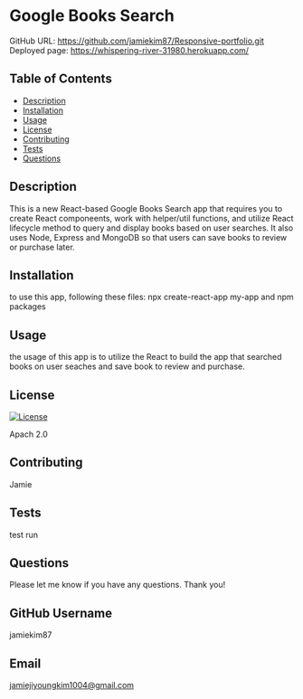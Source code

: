 # Google Books Search

GitHub URL: https://github.com/jamiekim87/Responsive-portfolio.git
Deployed page: https://whispering-river-31980.herokuapp.com/

## Table of Contents

   - [Description](#description)
   - [Installation](#installation)
   - [Usage](#usage)
   - [License](#license)
   - [Contributing](#contributing)
   - [Tests](#tests)
   - [Questions](#questions)

 ## Description
    
   This is a new React-based Google Books Search app that requires you to create React componeents, work with helper/util functions, and utilize React lifecycle method to query      and display books based on user searches. It also uses Node, Express and MongoDB so that users can save books to review or purchase later. 

 ## Installation 
    
   to use this app, following these files: npx create-react-app my-app and npm packages

 ## Usage 
    
   the usage of this app is to utilize the React to build the app that searched books on user seaches and save book to review and purchase.

 ## License 
 [![License](https://img.shields.io/badge/License-Apache%202.0-blue.svg)](https://opensource.org/licenses/Apache-2.0)
    
   Apach 2.0

 ## Contributing 
    
   Jamie

 ## Tests 
    
   test run
    
  ## Questions 
    
   Please let me know if you have any questions. Thank you!
    
  ## GitHub Username 
  
  jamiekim87
  
  ## Email 
  
  jamiejiyoungkim1004@gmail.com
  
